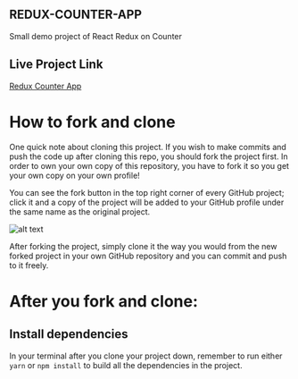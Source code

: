## REDUX-COUNTER-APP

Small demo project of React Redux on Counter

## Live Project Link

[Redux Counter App](https://redux-counter-apppp.netlify.app/)

# How to fork and clone

One quick note about cloning this project. If you wish to make commits and push the code up after cloning this repo, you should fork the project first. In order to own your own copy of this repository, you have to fork it so you get your own copy on your own profile!

You can see the fork button in the top right corner of every GitHub project; click it and a copy of the project will be added to your GitHub profile under the same name as the original project.

![alt text](https://i.ibb.co/1YN7SJ6/Screen-Shot-2019-07-01-at-2-02-40-AM.png "image to fork button")

After forking the project, simply clone it the way you would from the new forked project in your own GitHub repository and you can commit and push to it freely.

# After you fork and clone:

## Install dependencies

In your terminal after you clone your project down, remember to run either `yarn` or `npm install` to build all the dependencies in the project.
